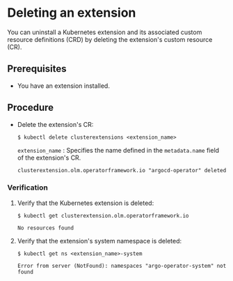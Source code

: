 # Deleting an extension

You can uninstall a Kubernetes extension and its associated custom resource definitions (CRD) by deleting the extension's custom resource (CR).

## Prerequisites

* You have an extension installed.

## Procedure

* Delete the extension's CR:

    ``` terminal
    $ kubectl delete clusterextensions <extension_name>
    ```

    `extension_name`
    : Specifies the name defined in the `metadata.name` field of the extension's CR.

    ``` text title="Example output"
    clusterextension.olm.operatorframework.io "argocd-operator" deleted
    ```

### Verification

1. Verify that the Kubernetes extension is deleted:

    ``` terminal
    $ kubectl get clusterextension.olm.operatorframework.io
    ```

    ``` text title="Example output"
    No resources found
    ```

2. Verify that the extension's system namespace is deleted:

    ``` terminal
    $ kubectl get ns <extension_name>-system
    ```

    ``` text title="Example output"
    Error from server (NotFound): namespaces "argo-operator-system" not found
    ```
